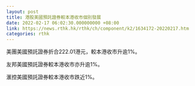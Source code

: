 ```yaml
---
layout: post
title: 港股美國預託證券較本港收市個別發展
date: 2022-02-17 06:02:30.000000000 +08:00
link: https://news.rthk.hk/rthk/ch/component/k2/1634172-20220217.htm
categories: rthk
---
```


美團美國預託證券折合222.01港元，較本港收市升逾1%。

友邦美國預託證券較本港收市亦升逾1%。

滙控美國預託證券較本港收市跌近1%。
